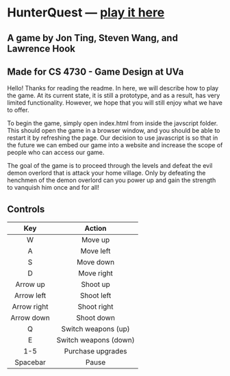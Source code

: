 # HunterQuest — [play it here](https://emumoo.github.io/HunterQuest/)
## A game by Jon Ting, Steven Wang, and Lawrence Hook
## Made for CS 4730 - Game Design at UVa

Hello!  Thanks for reading the readme.  In here, we will describe how to
play the game.  At its current state, it is still a prototype, and as a
result, has very limited functionality.  However, we hope that you will
still enjoy what we have to offer.

To begin the game, simply open index.html from inside the javscript
folder.  This should open the game in a browser window, and you should
be able to restart it by refreshing the page.  Our decision to use
javascript is so that in the future we can embed our game into a website
and increase the scope of people who can access our game.

The goal of the game is to proceed through the levels and defeat the evil
demon overlord that is attack your home village.  Only by defeating the
henchmen of the demon overlord can you power up and gain the strength to
vanquish him once and for all!

## Controls

| **Key** | **Action** |
|:---:|:---:|
|W|Move up|
|A|Move left|
|S|Move down|
|D|Move right|
|Arrow up|Shoot up|
|Arrow left|Shoot left|
|Arrow right|Shoot right|
|Arrow down|Shoot down|
|Q|Switch weapons (up)|
|E|Switch weapons (down)|
|1-5|Purchase upgrades|
|Spacebar|Pause|
